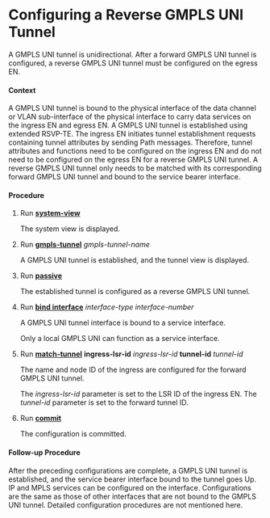Configuring a Reverse GMPLS UNI Tunnel
======================================

A GMPLS UNI tunnel is unidirectional. After a forward GMPLS UNI tunnel is configured, a reverse GMPLS UNI tunnel must be configured on the egress EN.

#### Context

A GMPLS UNI tunnel is bound to the physical interface of the data channel or VLAN sub-interface of the physical interface to carry data services on the ingress EN and egress EN. A GMPLS UNI tunnel is established using extended RSVP-TE. The ingress EN initiates tunnel establishment requests containing tunnel attributes by sending Path messages. Therefore, tunnel attributes and functions need to be configured on the ingress EN and do not need to be configured on the egress EN for a reverse GMPLS UNI tunnel. A reverse GMPLS UNI tunnel only needs to be matched with its corresponding forward GMPLS UNI tunnel and bound to the service bearer interface.


#### Procedure

1. Run [**system-view**](cmdqueryname=system-view)
   
   
   
   The system view is displayed.
2. Run [**gmpls-tunnel**](cmdqueryname=gmpls-tunnel) *gmpls-tunnel-name*
   
   
   
   A GMPLS UNI tunnel is established, and the tunnel view is displayed.
3. Run [**passive**](cmdqueryname=passive)
   
   
   
   The established tunnel is configured as a reverse GMPLS UNI tunnel.
4. Run [**bind interface**](cmdqueryname=bind+interface) *interface-type* *interface-number*
   
   
   
   A GMPLS UNI tunnel interface is bound to a service interface.
   
   Only a local GMPLS UNI can function as a service interface.
5. Run [**match-tunnel**](cmdqueryname=match-tunnel+ingress-lsr-id+tunnel-id) **ingress-lsr-id** *ingress-lsr-id* **tunnel-id** *tunnel-id*
   
   
   
   The name and node ID of the ingress are configured for the forward GMPLS UNI tunnel.
   
   The *ingress-lsr-id* parameter is set to the LSR ID of the ingress EN. The *tunnel-id* parameter is set to the forward tunnel ID.
6. Run [**commit**](cmdqueryname=commit)
   
   
   
   The configuration is committed.

#### Follow-up Procedure

After the preceding configurations are complete, a GMPLS UNI tunnel is established, and the service bearer interface bound to the tunnel goes Up. IP and MPLS services can be configured on the interface. Configurations are the same as those of other interfaces that are not bound to the GMPLS UNI tunnel. Detailed configuration procedures are not mentioned here.